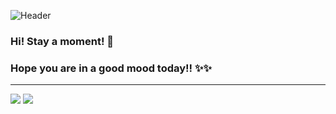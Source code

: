 ![Header](https://capsule-render.vercel.app/api?type=Waving&color=timeGradient&height=160&animation=fadeIn&section=header&text=Lucas&fontSize=50&fontAlignY=32)
### Hi! Stay a moment! 👋
### Hope you are in a good mood today!! ✨✨
---
![](https://github-readme-stats.vercel.app/api?username=ZTH7&show_icons=true&theme=tokyonight&line_height=24&card_width=450&count_private=true)
![](https://github-readme-stats.vercel.app/api/top-langs/?username=ZTH7&layout=compact&langs_count=8&hide=Jupyter%20Notebook,SCSS,Tcl&show_icons=true&theme=tokyonight&count_private=true)

<!--
**ZTH5/ZTH5** is a ✨ _special_ ✨ repository because its `README.md` (this file) appears on your GitHub profile.

https://github-readme-stats.vercel.app/api?username=ZTH7&show_icons=true&theme=tokyonight&count_private=true
https://github-readme-stats.vercel.app/api?username=ZTH7&show_icons=true&title_color=656CFF&icon_color=656CFF&text_color=656CFF&bg_color=83DCB6
Here are some ideas to get you started:

- 🔭 I’m currently working on ...
- 🌱 I’m currently learning ...
- 👯 I’m looking to collaborate on ...
- 🤔 I’m looking for help with ...
- 💬 Ask me about ...
- 📫 How to reach me: ...
- 😄 Pronouns: ...
- ⚡ Fun fact: ...
-->
